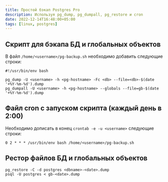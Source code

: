 ```yaml
---
title: Простой бэкап Postgres Pro
description: Используя pg_dump, pg_dumpall, pg_restore и cron
date: 2022-12-14T16:48:00+05:00
tags: [linux, postgres]
---
```

## Скрипт для бэкапа БД и глобальных объектов
В файл `/home/<username>/pg-backup.sh` необходимо добавить следующие строки:
```config
#!/usr/bin/env bash

pg_dump -U <username> -h <pg-hostname> -Fc <db> --file=<db>-$(date '+%Y-%m-%d').dump
pg_dumpall -U <username> -h <pg-hostname> --globals --file=gb-$(date '+%Y-%m-%d').dump
```

## Файл cron с запуском скрипта (каждый день в 2:00)
Необходимо дописать в конец `crontab -e -u <username>` следующие строки:
```config
0 2 * * * /usr/bin/env bash /home/<username>/pg-backup.sh
```

## Рестор файлов БД и глобальных объектов
```shell
pg_restore -C -d postgres <dbname>-<date>.dump
psql -U postgres < gb-<date>.dump
```
